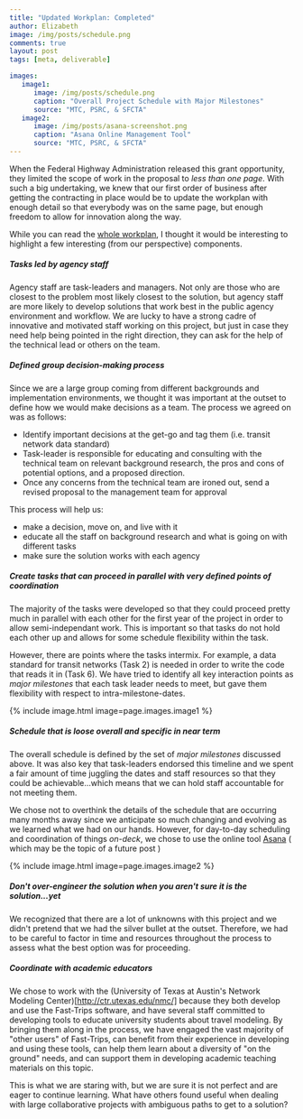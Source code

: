 ```yaml
---
title: "Updated Workplan: Completed"
author: Elizabeth
image: /img/posts/schedule.png
comments: true
layout: post
tags: [meta, deliverable]

images:
   image1:
      image: /img/posts/schedule.png
      caption: "Overall Project Schedule with Major Milestones"
      source: "MTC, PSRC, & SFCTA"
   image2:
      image: /img/posts/asana-screenshot.png
      caption: "Asana Online Management Tool"
      source: "MTC, PSRC, & SFCTA"
---
```


When the Federal Highway Administration released this grant opportunity, they limited the 
scope of work in the proposal to *less than one page*.  With such a big undertaking, we knew
that our first order of business after getting the contracting in place would be to update
the workplan with enough detail so that everybody was on the same page, but enough freedom
to allow for innovation along the way.

While you can read the [whole workplan](/attachments/2015-04-07-RELEASE-Workplan-Technical-Memorandum.pdf),
 I thought it would be interesting to highlight a few interesting (from our perspective) components.  

##### Tasks led by agency staff

Agency staff are task-leaders and managers.  Not only are those who are closest to the
problem most likely closest to the solution, but agency staff are more likely to develop
solutions that work best in the public agency environment and workflow.  We are lucky
to have a strong cadre of innovative and motivated staff working on this project, but just
in case they need help being pointed in the right direction, they can ask for the help
of the technical lead or others on the team.

##### Defined group decision-making process

Since we are a large group coming from different backgrounds and implementation environments,
we thought it was important at the outset to define how we would make decisions as a team. The 
process we agreed on was as follows:

* Identify important decisions at the get-go and tag them (i.e. transit network data standard)
* Task-leader is responsible for educating and consulting with the technical team on 
relevant background research, 
the pros and cons of potential options, and a proposed direction.
* Once any concerns from the technical team are ironed out, send a revised proposal to the 
management team for approval

<!--break-->

This process will help us:

* make a decision, move on, and live with it
* educate all the staff on background research and what is going on with different tasks
* make sure the solution works with each agency

##### Create tasks that can proceed in parallel with very defined points of coordination

The majority of the tasks were developed so that they could proceed pretty much in parallel with
each other for the first year of the project in order to allow semi-independant work.  This
is important so that tasks do not hold each other up and allows for some schedule flexibility within
the task.

However, there are points where the tasks intermix.  For example, a data standard for transit 
networks (Task 2) is needed in order to write the code that reads it in (Task 6).  We have 
tried to identify all key interaction points as *major milestones* that each task leader
needs to meet, but gave them flexibility with respect to intra-milestone-dates.  

{% include image.html image=page.images.image1 %}

##### Schedule that is loose overall and specific in near term

The overall schedule is defined by the set of *major milestones* discussed above.  It was
also key that task-leaders endorsed this timeline and we spent a fair amount of time 
juggling the dates and staff resources so that they could be achievable...which means that
we can hold staff accountable for not meeting them.  

We chose not to overthink the details of the schedule that are occurring many months away since
we anticipate so much changing and evolving as we learned what we had on our hands.  However,
for day-to-day scheduling and coordination of things *on-deck*, we chose to use the 
online tool [Asana](http://www.asana.com) ( which may be the topic of a future post )

{% include image.html image=page.images.image2 %}

##### Don't over-engineer the solution when you aren't sure it is the solution...yet

We recognized that there are a lot of unknowns with this project and we didn't pretend that 
we had the silver bullet at the outset.  Therefore, we had to be careful to factor in time 
and resources throughout the process to assess what the best option was for proceeding.

##### Coordinate with academic educators

We chose to work with the (University of Texas at Austin's Network Modeling Center)[http://ctr.utexas.edu/nmc/]
 because they both develop and use the Fast-Trips software, and have several staff committed to 
developing tools to educate university students about travel modeling.  By bringing them
along in the process, we have engaged the vast majority of "other users" of Fast-Trips, can
benefit from their experience in developing and using these tools, can help them learn
about a diversity of "on the ground" needs, and can support them in developing academic 
teaching materials on this topic.

This is what we are staring with, but we are sure it is not perfect and are eager to continue 
learning.  What have others found useful when dealing with large collaborative projects with 
ambiguous paths to get to a solution?
